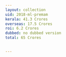 ```yaml
---
layout: collection
uid: 2018-ml-premam
kerala: 41.3 Crores
overseas: 17.5 Crores
roi: 6.2 Crores
dubbed: no dubbed version
total: 65 Crores

      
---
```

